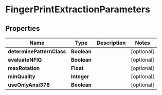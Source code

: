 
# FingerPrintExtractionParameters

## Properties
Name | Type | Description | Notes
------------ | ------------- | ------------- | -------------
**determinePatternClass** | **Boolean** |  |  [optional]
**evaluateNFIQ** | **Boolean** |  |  [optional]
**maxRotation** | **Float** |  |  [optional]
**minQuality** | **Integer** |  |  [optional]
**useOnlyAnsi378** | **Boolean** |  |  [optional]



